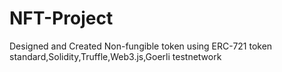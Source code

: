 # NFT-Project
Designed and Created Non-fungible token using ERC-721 token standard,Solidity,Truffle,Web3.js,Goerli testnetwork
